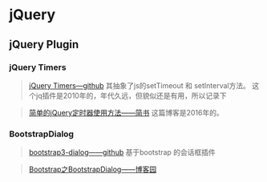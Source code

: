 # jQuery 

## jQuery Plugin

### jQuery Timers

> [jQuery Timers—github](https://github.com/patryk/jquery.timers)  其抽象了js的setTimeout 和 setInterval方法。
这个jq插件是2010年的，年代久远，但貌似还是有用，所以记录下

> [简单的jQuery定时器使用方法——简书](https://www.jianshu.com/p/6a8ce88c7f02)  这篇博客是2016年的。

### BootstrapDialog

> [bootstrap3-dialog——github](https://github.com/nakupanda/bootstrap3-dialog) 基于bootstrap 的会话框插件 

> [Bootstrap之BootstrapDialog——博客园](https://www.cnblogs.com/my-air/p/5338125.html)

